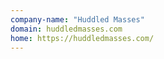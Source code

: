 ```yaml
---
company-name: "Huddled Masses"
domain: huddledmasses.com
home: https://huddledmasses.com/
---
```




